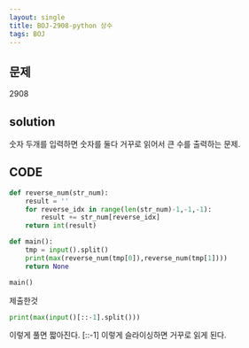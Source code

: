 ```yaml
---
layout: single
title: BOJ-2908-python 상수
tags: BOJ
---
```


## 문제  
2908

## solution  
숫자 두개를 입력하면 숫자를 둘다 거꾸로 읽어서 큰 수를 출력하는 문제.

## CODE  

```python
def reverse_num(str_num):
    result = ''
    for reverse_idx in range(len(str_num)-1,-1,-1):
        result += str_num[reverse_idx]
    return int(result)

def main():
    tmp = input().split()
    print(max(reverse_num(tmp[0]),reverse_num(tmp[1])))
    return None

main()
```
제출한것  


```python
print(max(input()[::-1].split()))
```
이렇게 풀면 짧아진다. [::-1] 이렇게 슬라이싱하면 거꾸로 읽게 된다.